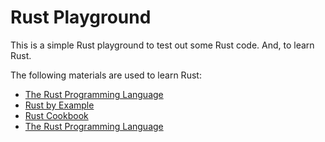 # Rust Playground

This is a simple Rust playground to test out some Rust code. And, to learn Rust. 

The following materials are used to learn Rust:
- [The Rust Programming Language](https://doc.rust-lang.org/book/)
- [Rust by Example](https://doc.rust-lang.org/rust-by-example/)
- [Rust Cookbook](https://rust-lang-nursery.github.io/rust-cookbook/)
- [The Rust Programming Language](https://web.mit.edu/rust-lang_v1.25/arch/amd64_ubuntu1404/share/doc/rust/html/book/first-edition/getting-started.html)